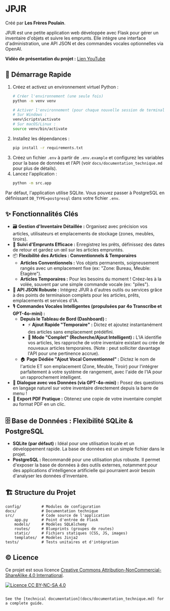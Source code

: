 # JPJR

Créé par **Les Frères Poulain**.

JPJR est une petite application web développée avec Flask pour gérer un inventaire d'objets et suivre les emprunts. Elle intègre une interface d'administration, une API JSON et des commandes vocales optionnelles via OpenAI.

**Vidéo de présentation du projet :** [Lien YouTube](https://www.youtube.com/watch?v=ZFS_MIF8jPY&t)

## 🚀 Démarrage Rapide

1.  Créez et activez un environnement virtuel Python :
    ```bash
    # Créer l'environnement (une seule fois)
    python -m venv venv

    # Activer l'environnement (pour chaque nouvelle session de terminal)
    # Sur Windows :
    venv\Scripts\activate
    # Sur macOS/Linux :
    source venv/bin/activate
    ```
2.  Installez les dépendances :
    ```bash
    pip install -r requirements.txt
    ```
3.  Créez un fichier `.env` à partir de `.env.example` et configurez les variables pour la base de données et l'API (voir `docs/documentation_technique.md` pour plus de détails).
4.  Lancez l'application :
    ```bash
    python -m src.app
    ```

Par défaut, l'application utilise SQLite. Vous pouvez passer à PostgreSQL en définissant `DB_TYPE=postgresql` dans votre fichier `.env`.

## ✨ Fonctionnalités Clés

*   🗃️ **Gestion d'Inventaire Détaillée :** Organisez avec précision vos articles, utilisateurs et emplacements de stockage (zones, meubles, tiroirs).
*   🤝 **Suivi d'Emprunts Efficace :** Enregistrez les prêts, définissez des dates de retour et gardez un œil sur les articles empruntés.
*   📦 **Flexibilité des Articles : Conventionnels & Temporaires**
    *   **Articles Conventionnels :** Vos objets permanents, soigneusement rangés avec un emplacement fixe (ex: "Zone: Bureau, Meuble: Étagère").
    *   **Articles Temporaires :** Pour les besoins du moment ! Créez-les à la volée, souvent par une simple commande vocale (ex: "piles").
*   🔌 **API JSON Robuste :** Intégrez JPJR à d'autres outils ou services grâce à des points de terminaison complets pour les articles, prêts, emplacements et services d'IA.
*   🎙️ **Commandes Vocales Intelligentes (propulsées par 4o Transcribe et GPT-4o-mini) :**
    *   **Depuis le Tableau de Bord (Dashboard) :**
        *   ⚡ **Ajout Rapide "Temporaire" :** Dictez et ajoutez instantanément des articles sans emplacement prédéfini.
        *   🧠 **Mode "Complet" (Recherche/Ajout Intelligent) :** L'IA identifie vos articles, les rapproche de votre inventaire existant ou crée de nouveaux articles temporaires. (Note : peut solliciter davantage l'API pour une pertinence accrue).
    *   🏠 **Page Dédiée "Ajout Vocal Conventionnel" :** Dictez le nom de l'article ET son emplacement (Zone, Meuble, Tiroir) pour l'intégrer parfaitement à votre système de rangement, avec l'aide de l'IA pour un rapprochement intelligent.
*   💬 **Dialogue avec vos Données (via GPT-4o-mini) :** Posez des questions en langage naturel sur votre inventaire directement depuis la barre de menu !
*   📄 **Export PDF Pratique :** Obtenez une copie de votre inventaire complet au format PDF en un clic.

## 🗄️ Base de Données : Flexibilité SQLite & PostgreSQL

*   **SQLite (par défaut) :** Idéal pour une utilisation locale et un développement rapide. La base de données est un simple fichier dans le projet.
*   **PostgreSQL :** Recommandé pour une utilisation plus robuste. Il permet d'exposer la base de données à des outils externes, notamment pour des applications d'intelligence artificielle qui pourraient avoir besoin d'analyser les données d'inventaire.

## 🏗️ Structure du Projet

```
config/         # Modules de configuration
docs/           # Documentation technique
src/            # Code source de l'application
    app.py      # Point d'entrée de Flask
    models/     # Modèles SQLAlchemy
    routes/     # Blueprints (groupes de routes)
    static/     # Fichiers statiques (CSS, JS, images)
    templates/  # Modèles Jinja2
tests/          # Tests unitaires et d'intégration
```

## ©️ Licence

Ce projet est sous licence [Creative Commons Attribution-NonCommercial-ShareAlike 4.0 International](http://creativecommons.org/licenses/by-nc-sa/4.0/).

[![Licence CC BY-NC-SA 4.0](https://i.creativecommons.org/l/by-nc-sa/4.0/88x31.png)](http://creativecommons.org/licenses/by-nc-sa/4.0/)

```

See the [technical documentation](docs/documentation_technique.md) for a complete guide.


